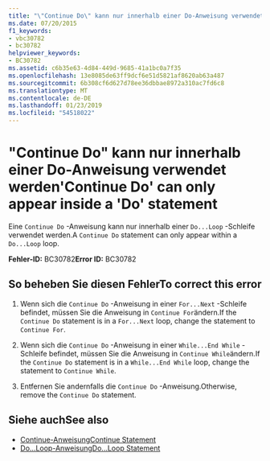 ```yaml
---
title: "\"Continue Do\" kann nur innerhalb einer Do-Anweisung verwendet werden"
ms.date: 07/20/2015
f1_keywords:
- vbc30782
- bc30782
helpviewer_keywords:
- BC30782
ms.assetid: c6b35e63-4d84-449d-9685-41a1bc0a7f35
ms.openlocfilehash: 13e8085de63ff9dcf6e51d5821af8620ab63a487
ms.sourcegitcommit: 6b308cf6d627d78ee36dbbae8972a310ac7fd6c8
ms.translationtype: MT
ms.contentlocale: de-DE
ms.lasthandoff: 01/23/2019
ms.locfileid: "54518022"
---
```

# <a name="continue-do-can-only-appear-inside-a-do-statement"></a><span data-ttu-id="ddaf9-102">"Continue Do" kann nur innerhalb einer Do-Anweisung verwendet werden</span><span class="sxs-lookup"><span data-stu-id="ddaf9-102">'Continue Do' can only appear inside a 'Do' statement</span></span>
<span data-ttu-id="ddaf9-103">Eine `Continue Do` -Anweisung kann nur innerhalb einer `Do...Loop` -Schleife verwendet werden.</span><span class="sxs-lookup"><span data-stu-id="ddaf9-103">A `Continue Do` statement can only appear within a `Do...Loop` loop.</span></span>  
  
 <span data-ttu-id="ddaf9-104">**Fehler-ID:** BC30782</span><span class="sxs-lookup"><span data-stu-id="ddaf9-104">**Error ID:** BC30782</span></span>  
  
## <a name="to-correct-this-error"></a><span data-ttu-id="ddaf9-105">So beheben Sie diesen Fehler</span><span class="sxs-lookup"><span data-stu-id="ddaf9-105">To correct this error</span></span>  
  
1.  <span data-ttu-id="ddaf9-106">Wenn sich die `Continue Do` -Anweisung in einer `For...Next` -Schleife befindet, müssen Sie die Anweisung in `Continue For`ändern.</span><span class="sxs-lookup"><span data-stu-id="ddaf9-106">If the `Continue Do` statement is in a `For...Next` loop, change the statement to `Continue For`.</span></span>  
  
2.  <span data-ttu-id="ddaf9-107">Wenn sich die `Continue Do` -Anweisung in einer `While...End While` -Schleife befindet, müssen Sie die Anweisung in `Continue While`ändern.</span><span class="sxs-lookup"><span data-stu-id="ddaf9-107">If the `Continue Do` statement is in a `While...End While` loop, change the statement to `Continue While`.</span></span>  
  
3.  <span data-ttu-id="ddaf9-108">Entfernen Sie andernfalls die `Continue Do` -Anweisung.</span><span class="sxs-lookup"><span data-stu-id="ddaf9-108">Otherwise, remove the `Continue Do` statement.</span></span>  
  
## <a name="see-also"></a><span data-ttu-id="ddaf9-109">Siehe auch</span><span class="sxs-lookup"><span data-stu-id="ddaf9-109">See also</span></span>
- [<span data-ttu-id="ddaf9-110">Continue-Anweisung</span><span class="sxs-lookup"><span data-stu-id="ddaf9-110">Continue Statement</span></span>](../../visual-basic/language-reference/statements/continue-statement.md)
- [<span data-ttu-id="ddaf9-111">Do...Loop-Anweisung</span><span class="sxs-lookup"><span data-stu-id="ddaf9-111">Do...Loop Statement</span></span>](../../visual-basic/language-reference/statements/do-loop-statement.md)
